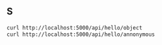 ## S

```bash
curl http://localhost:5000/api/hello/object
curl http://localhost:5000/api/hello/annonymous
```